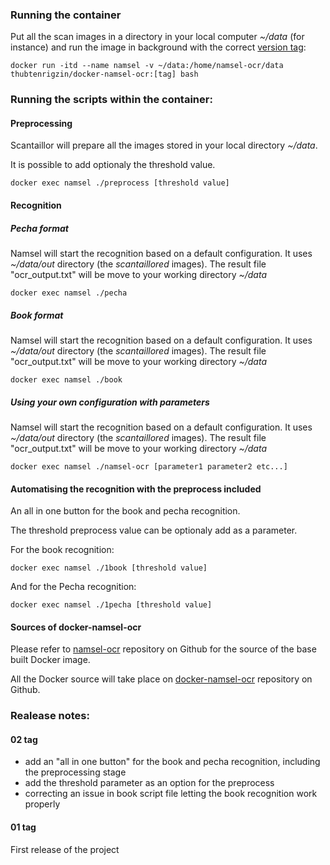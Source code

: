 ### Running the container
Put all the scan images in a directory in your local computer *~/data* (for instance) and run the image in background with the correct [version tag](https://hub.docker.com/r/thubtenrigzin/docker-namsel-ocr/tags):
```
docker run -itd --name namsel -v ~/data:/home/namsel-ocr/data thubtenrigzin/docker-namsel-ocr:[tag] bash
```
### Running the scripts within the container:
#### Preprocessing
Scantaillor will prepare all the images stored in your local directory *~/data*.

It is possible to add optionaly the threshold value.
```
docker exec namsel ./preprocess [threshold value]
```
#### Recognition
##### Pecha format
Namsel will start the recognition based on a default configuration. It uses *~/data/out* directory (the *scantaillored* images). The result file "ocr_output.txt" will be move to your working directory *~/data*
```
docker exec namsel ./pecha
```
##### Book format
Namsel will start the recognition based on a default configuration. It uses *~/data/out* directory (the *scantaillored* images). The result file "ocr_output.txt" will be move to your working directory *~/data*
```
docker exec namsel ./book
```
##### Using your own configuration with parameters
Namsel will start the recognition based on a default configuration. It uses *~/data/out* directory (the *scantaillored* images). The result file "ocr_output.txt" will be move to your working directory *~/data*
```
docker exec namsel ./namsel-ocr [parameter1 parameter2 etc...]
```

#### Automatising the recognition with the preprocess included
An all in one button for the book and pecha recognition.

The threshold preprocess value can be optionaly add as a parameter.

For the book recognition:
```
docker exec namsel ./1book [threshold value]
```

And for the Pecha recognition:
```
docker exec namsel ./1pecha [threshold value]
```

#### Sources of docker-namsel-ocr
Please refer to [namsel-ocr](https://github.com/thubtenrigzin/namsel-ocr) repository on Github for the source of the base built Docker image.

All the Docker source will take place on [docker-namsel-ocr](https://github.com/thubtenrigzin/docker-namsel-ocr) repository on Github.

### Realease notes:
#### 02 tag
- add an "all in one button" for the book and pecha recognition, including the preprocessing stage
- add the threshold parameter as an option for the preprocess
- correcting an issue in book script file letting the book recognition work properly

#### 01 tag
First release of the project
